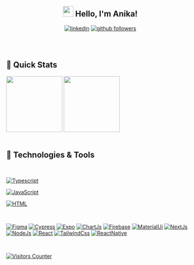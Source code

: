<h2 align="center"><img src="./media/waving-hand.gif" width="28"> Hello, I'm Anika!</h2>
<p align="center">
 

  <a href="https://www.linkedin.com/in/anika-grewal-516712262">
  <img alt="linkedin" title="Linkedin Profile" src="https://img.shields.io/badge/linkedin-DDECF9.svg?&style=for-the-badge&logo=linkedin&logoColor=4E738A"/></a>

  <a href="https://github.com/anikagrewal">
  <img alt="github followers" title="Follow me on Github" src="https://img.shields.io/github/followers/anikagrewal?color=ffdd93&labelColor=4E738A&style=for-the-badge&logo=github&label=Follow"/></a>

 
  <br><br>
</p>

<h2 align='left'> 🚀 Quick Stats </h2>
<div>
<img src='https://github-readme-stats.vercel.app/api?username=anikagrewal&show_icons=true&theme=radical&hide=contribs' height='150"'>
<img src='https://github-readme-stats.vercel.app/api/top-langs/?username=anikagrewal&layout=compact&theme=radical' height='150"'>
</div>
<br>

<h2 align='left'> 🔨 Technologies & Tools </h2>
<p>
<br>

<a href="https://github.com/search?q=user%3Aanikagrewal+language%3Atypescript"><img alt="Typescript" src="https://img.shields.io/badge/TypeScript-14354C.svg?logo=typescript&logoColor=blue"></a>

<a href="https://github.com/search?q=user%3Aanikagrewal+language%3Ajavascript"><img alt="JavaScript" src="https://img.shields.io/badge/JavaScript-F7DF1E.svg?logo=javascript&logoColor=yellow"></a>

<a href="https://github.com/search?q=user%3Aanikagrewal+language%3Ahtml"><img alt="HTML" src="https://img.shields.io/badge/HTML-E34F26.svg?logo=html5&logoColor=white"></a>

<br>
</p>
<p>

<a href="#"><img alt="Figma" src="https://img.shields.io/badge/Figma-F24E1E?style=for-the-badge&logo=figma&logoColor=white"></a>
<a href="#"><img alt="Cypress" src="https://img.shields.io/badge/Cypress-17202C?style=for-the-badge&logo=cypress&logoColor=white"></a>
<a href="#"><img alt="Expo" src="https://img.shields.io/badge/Expo-1B1F23?style=for-the-badge&logo=expo&logoColor=white "></a>
<a href="#"><img alt="ChartJs" src="https://img.shields.io/badge/Chart%20js-FF6384?style=for-the-badge&logo=chartdotjs&logoColor=white"></a>
<a href="#"><img alt="Firebase" src="https://img.shields.io/badge/firebase-ffca28?style=for-the-badge&logo=firebase&logoColor=black"></a>
<a href="#"><img alt="MaterialUi" src="https://img.shields.io/badge/Material%20UI-007FFF?style=for-the-badge&logo=mui&logoColor=white"></a>
<a href="#"><img alt="NextJs" src="https://img.shields.io/badge/next%20js-000000?style=for-the-badge&logo=nextdotjs&logoColor=white"></a>
<a href="#"><img alt="NodeJs" src="https://img.shields.io/badge/Node%20js-339933?style=for-the-badge&logo=nodedotjs&logoColor=white"></a>
<a href="#"><img alt="React" src="https://img.shields.io/badge/React-20232A?style=for-the-badge&logo=react&logoColor=61DAFB"></a>
<a href="#"><img alt="TailwindCss" src="https://img.shields.io/badge/Tailwind_CSS-38B2AC?style=for-the-badge&logo=tailwind-css&logoColor=white"></a>
<a href="#"><img alt="ReactNative" src="https://img.shields.io/badge/React_Native-20232A?style=for-the-badge&logo=react&logoColor=61DAFB"></a>







<br>
</p>
<p>
<a href="#"><img alt="Visitors Counter" src="https://api.visitorbadge.io/api/visitors?path=anikagrewal&countColor=%23263759"></a>
</p>

